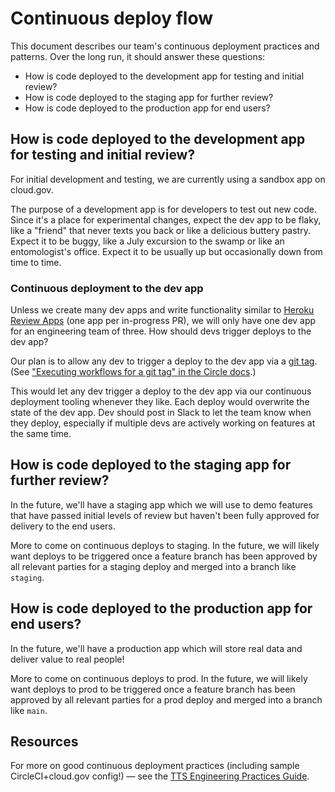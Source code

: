 # Continuous deploy flow

This document describes our team's continuous deployment practices and patterns. Over the long run, it should answer these questions:

* How is code deployed to the development app for testing and initial review?
* How is code deployed to the staging app for further review? 
* How is code deployed to the production app for end users? 

## How is code deployed to the development app for testing and initial review?

For initial development and testing, we are currently using a sandbox app on cloud.gov.

The purpose of a development app is for developers to test out new code. Since it's a place for experimental changes, expect the dev app to be flaky, like a "friend" that never texts you back or like a delicious buttery pastry. Expect it to be buggy, like a July excursion to the swamp or like an entomologist's office. Expect it to be usually up but occasionally down from time to time. 

### Continuous deployment to the dev app

Unless we create many dev apps and write functionality similar to [Heroku Review Apps](https://devcenter.heroku.com/articles/github-integration-review-apps) (one app per in-progress PR), we will only have one dev app for an engineering team of three. How should devs trigger deploys to the dev app?

Our plan is to allow any dev to trigger a deploy to the dev app via a [git tag](https://git-scm.com/book/en/v2/Git-Basics-Tagging). (See ["Executing workflows for a git tag" in the Circle docs](https://circleci.com/docs/2.0/workflows/#executing-workflows-for-a-git-tag).) 

This would let any dev trigger a deploy to the dev app via our continuous deployment tooling whenever they like. Each deploy would overwrite the state of the dev app. Dev should post in Slack to let the team know when they deploy, especially if multiple devs are actively working on features at the same time.

## How is code deployed to the staging app for further review? 

In the future, we'll have a staging app which we will use to demo features that have passed initial levels of review but haven't been fully approved for delivery to the end users.

More to come on continuous deploys to staging. In the future, we will likely want deploys to be triggered once a feature branch has been approved by all relevant parties for a staging deploy and merged into a branch like `staging`.

## How is code deployed to the production app for end users? 

In the future, we'll have a production app which will store real data and deliver value to real people!

More to come on continuous deploys to prod. In the future, we will likely want deploys to prod to be triggered once a feature branch has been approved by all relevant parties for a prod deploy and merged into a branch like `main`.

## Resources

For more on good continuous deployment practices (including sample CircleCI+cloud.gov config!) — see the [TTS Engineering Practices Guide](https://engineering.18f.gov/continuous-deployment/).
